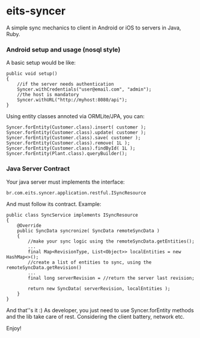# eits-syncer

A simple sync mechanics to client in Android or iOS to servers in Java, Ruby.

### Android setup and usage (nosql style)
A basic setup would be like:

    public void setup()
    {
        //if the server needs authentication
        Syncer.withCredentials("user@email.com", "admin");
        //the host is mandatory
        Syncer.withURL("http://myhost:8080/api");
    }
    
Using entity classes annoted via ORMLite/JPA, you can:

    Syncer.forEntity(Customer.class).insert( customer );
    Syncer.forEntity(Customer.class).update( customer );
    Syncer.forEntity(Customer.class).save( customer );
    Syncer.forEntity(Customer.class).remove( 1L );
    Syncer.forEntity(Customer.class).findById( 1L );
    Syncer.forEntity(Plant.class).queryBuilder();
    
    
### Java Server Contract
Your java server must implements the interface:         

    br.com.eits.syncer.application.restful.ISyncResource
    
And must follow its contract. Example:

    public class SyncService implements ISyncResource
    {
    	@Override
    	public SyncData syncronize( SyncData remoteSyncData )
    	{
    	    //make your sync logic using the remoteSyncData.getEntities();
    	    ...
    	    final Map<RevisionType, List<Object>> localEntities = new HashMap<>();
    	    //create a list of entities to sync, using the remoteSyncData.getRevision()
    	    ...
    	    final long serverRevision = //return the server last revision;
    
    	    return new SyncData( serverRevision, localEntities );
    	}
    }
    
And that''s it :)
As developer, you just need to use Syncer.forEntity methods and the lib take care of rest. Considering the client battery, network etc.

Enjoy!
